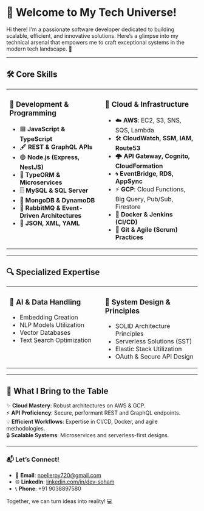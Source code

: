 # 🌟 **Welcome to My Tech Universe!**

Hi there! I'm a passionate software developer dedicated to building scalable, efficient, and innovative solutions. Here’s a glimpse into my technical arsenal that empowers me to craft exceptional systems in the modern tech landscape. 🚀

---

## 🛠️ **Core Skills**

<table>
<tr>
<td valign="top" width="50%">

### **🔹 Development & Programming**
- 🟦 **JavaScript & TypeScript**
- 🖋 **REST & GraphQL APIs**
- 🟢 **Node.js (Express, NestJS)**
- 🧩 **TypeORM & Microservices**
- 🗄️ **MySQL & SQL Server**
- 🌱 **MongoDB & DynamoDB**
- 🐇 **RabbitMQ & Event-Driven Architectures**
- 📜 **JSON, XML, YAML**

</td>
<td valign="top" width="50%">

### **🔹 Cloud & Infrastructure**
- ☁️ **AWS**: EC2, S3, SNS, SQS, Lambda  
- 🛠️ **CloudWatch, SSM, IAM, Route53**  
- 🌩️ **API Gateway, Cognito, CloudFormation**  
- 🌀 **EventBridge, RDS, AppSync**  
- ⚡ **GCP**: Cloud Functions, Big Query, Pub/Sub, Firestore  
- 🐋 **Docker & Jenkins (CI/CD)**  
- 🔧 **Git & Agile (Scrum) Practices**

</td>
</tr>
</table>

---

## 🔍 **Specialized Expertise**

<table>
<tr>
<td valign="top" width="50%">

### **🤖 AI & Data Handling**
- Embedding Creation  
- NLP Models Utilization  
- Vector Databases  
- Text Search Optimization  

</td>
<td valign="top" width="50%">

### **🧠 System Design & Principles**
- SOLID Architecture Principles  
- Serverless Solutions (SST)  
- Elastic Stack Utilization  
- OAuth & Secure API Design  

</td>
</tr>
</table>

---

## 🎯 **What I Bring to the Table**
✨ **Cloud Mastery**: Robust architectures on AWS & GCP.  
⚡ **API Proficiency**: Secure, performant REST and GraphQL endpoints.  
💡 **Efficient Workflows**: Expertise in CI/CD, Docker, and agile methodologies.  
🔒 **Scalable Systems**: Microservices and serverless-first designs.  

---

### 📬 **Let’s Connect!**
- 📧 **Email**: [noelleroy720@gmail.com](mailto:noelleroy720@gmail.com)  
- 🌐 **LinkedIn**: [linkedin.com/in/dev-soham](https://www.linkedin.com/in/dev-soham/)  
- 📞 **Phone**: +91 9038897580  

Together, we can turn ideas into reality! 💻  
